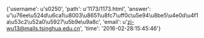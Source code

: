 {'username': u's0250', 'path': u'1173/1173.html', 'answer': u'\u76ee\u524d\u6ca1\u8003\u8651\u8fc7\uff0c\u5e94\u8be5\u4e0d\u4f1a\u53c2\u52a0\u5927\u5b9e\u9a8c', 'email': u'zj-wu13@mails.tsinghua.edu.cn', 'time': '2016-02-28:15:45:46'}